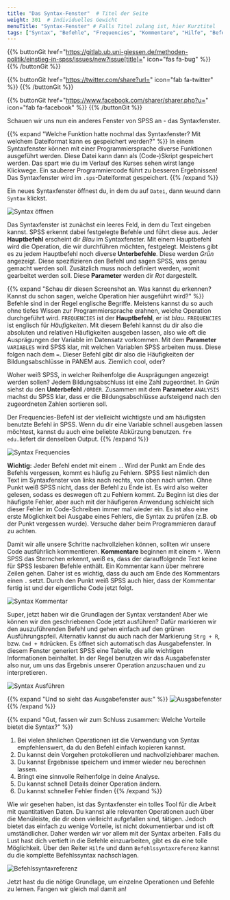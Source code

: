 ```yaml
---
title: "Das Syntax-Fenster"  # Titel der Seite
weight: 301  # Individuelles Gewicht 
menuTitle: "Syntax-Fenster" # Falls Titel zulang ist, hier Kurztitel
tags: ["Syntax", "Befehle", "Frequencies", "Kommentare", "Hilfe", "Befehlssyntaxreferenz"]  # Tags hiereinsetzen; Kurzwort, was auf der Seite passsiert
---
```


{{% buttonGit href="https://gitlab.ub.uni-giessen.de/methoden-politik/einstieg-in-spss/issues/new?issue[title]=" icon="fas fa-bug" %}} {{% /buttonGit %}} 

{{% buttonGit href="https://twitter.com/share?url=" icon="fab fa-twitter" %}} {{% /buttonGit %}}

{{% buttonGit href="https://www.facebook.com/sharer/sharer.php?u=" icon="fab fa-facebook" %}} {{% /buttonGit %}}

Schauen wir uns nun ein anderes Fenster von SPSS an - das Syntaxfenster. 

{{% expand \"Welche Funktion hatte nochmal das Syntaxfenster? Mit welchem Dateiformat kann es gespeichert werden?\" %}}
In einem Syntaxfenster können mit einer Programmiersprache diverse Funktionen ausgeführt werden. Diese Datei kann dann als (Code-)Skript gespeichert werden. Das spart wie du im Verlauf des Kurses sehen wirst lange Klickwege. Ein sauberer Programmiercode führt zu besseren Ergebnissen!
Das Syntaxfenster wird im `.sps`-Dateiformat gespeichert.
{{% /expand %}}

Ein neues Syntaxfenster öffnest du, in dem du auf `Datei`, dann `Neu`und dann `Syntax` klickst. 

![Syntax öffnen](../img/syntaxöffnen.png)

Das Syntaxfenster ist zunächst ein leeres Feld, in dem du Text eingeben kannst. SPSS erkennt dabei festgelegte Befehle und führt diese aus. Jeder **Hauptbefehl** erscheint dir *Blau* im Syntaxfenster. Mit einem Hauptbefehl wird die Operation, die wir durchführen möchten, festgelegt. Meistens gibt es zu jedem Hauptbefehl noch diverse **Unterbefehle**. Diese werden *Grün* angezeigt. Diese spezifizieren den Befehl und sagen SPSS, was genau gemacht werden soll. Zusätzlich muss noch definiert werden, womit gearbeitet werden soll. Diese **Parameter** werden dir *Rot* dargestellt.

{{% expand \"Schau dir diesen Screenshot an. Was kannst du erkennen? Kannst du schon sagen, welche Operation hier ausgeführt wird?\" %}}
Befehle sind in der Regel englische Begriffe. Meistens kannst du so auch ohne tiefes Wissen zur Programmiersprache erahnen, welche Operation durchgeführt wird. `FREQUENCIES` ist der **Hauptbefehl**, er ist *blau*. `FREQUENCIES` ist englisch für *Häufigkeiten*. Mit diesem Befehl kannst du dir also die absoluten und relativen Häufigkeiten ausgeben lassen, also wie oft die Ausprägungen der Variable im Datensatz vorkommen. Mit dem **Parameter** `VARIABLES` wird SPSS klar, mit welchen Variablen SPSS arbeiten muss. Diese folgen nach dem `=`. Dieser Befehl gibt dir also die Häufigkeiten der Bildungsabschlüsse in PANEM aus. Ziemlich cool, oder?

Woher weiß SPSS, in welcher Reihenfolge die Ausprägungen angezeigt werden sollen? Jedem Bildungsabschluss ist eine Zahl zugeordnet. In *Grün* siehst du den **Unterbefehl** `/ORDER`. Zusammen mit dem **Parameter** `ANALYSIS` machst du SPSS klar, dass er die Bildungsabschlüsse aufsteigend nach den zugeordneten Zahlen sortieren soll. 

Der Frequencies-Befehl ist der vielleicht wichtigste und am häufigsten benutzte Befehl in SPSS. Wenn du dir eine Variable schnell ausgeben lassen möchtest, kannst du auch eine beliebte Abkürzung benutzen. `fre edu.`liefert dir denselben Output.
{{% /expand %}}

![Syntax Frequencies](../img/syntaxfreq.png)

**Wichtig:** Jeder Befehl endet mit einem `.`. Wird der Punkt am Ende des Befehls vergessen, kommt es häufig zu Fehlern. SPSS liest nämlich den Text im Syntaxfenster von links nach rechts, von oben nach unten. Ohne Punkt weiß SPSS nicht, dass der Befehl zu Ende ist. Es wird also weiter gelesen, sodass es deswegen oft zu Fehlern kommt. Zu Beginn ist dies der häufigste Fehler, aber auch mit der häufigeren Anwendung schleicht sich dieser Fehler im Code-Schreiben immer mal wieder ein. Es ist also eine erste Möglichkeit bei Ausgabe eines Fehlers, die Syntax zu prüfen (z.B. ob der Punkt vergessen wurde). Versuche daher beim Programmieren darauf zu achten.

Damit wir alle unsere Schritte nachvollziehen können, sollten wir unsere Code ausführlich kommentieren. **Kommentare** beginnen mit einem `*`. Wenn SPSS das Sternchen erkennt, weiß es, dass der darauffolgende Text keine für SPSS lesbaren Befehle enthält. Ein Kommentar kann über mehrere Zeilen gehen. Daher ist es wichtig, dass du auch am Ende des Kommentars einen `.` setzt. Durch den Punkt weiß SPSS auch hier, dass der Kommentar fertig ist und der eigentliche Code jetzt folgt.

![Syntax Kommentar](../img/syntaxkom.png)

Super, jetzt haben wir die Grundlagen der Syntax verstanden! Aber wie können wir den geschriebenen Code jetzt ausführen? Dafür markieren wir den auszuführenden Befehl und gehen einfach auf den grünen Ausführungspfeil. Alternativ kannst du auch nach der Markierung `Strg + R`, bzw. `Cmd + R`drücken. Es öffnet sich automatisch das Ausgabefenster. In diesem Fenster generiert SPSS eine Tabelle, die alle wichtigen Informationen beinhaltet. In der Regel benutzen wir das Ausgabefenster also nur, um uns das Ergebnis unserer Operation anzuschauen und zu interpretieren.

![Syntax Ausführen](../gif/Syntax.gif)

{{% expand \"Und so sieht das Ausgabefenster aus:\" %}}
![Ausgabefenster](../img/ausgabeedu.png)
{{% /expand %}}

{{% expand \"Gut, fassen wir zum Schluss zusammen: Welche Vorteile bietet die Syntax?\" %}}
1. Bei vielen ähnlichen Operationen ist die Verwendung von Syntax empfehlenswert, da du den Befehl einfach kopieren kannst.
1. Du kannst dein Vorgehen protokollieren und nachvollziehbarer machen.
1. Du kannst Ergebnisse speichern und immer wieder neu berechnen lassen.
1. Bringt eine sinnvolle Reihenfolge in deine Analyse.
1. Du kannst schnell Details deiner Operation ändern.
1. Du kannst schneller Fehler finden
{{% /expand %}}

Wie wir gesehen haben, ist das Syntaxfenster ein tolles Tool für die Arbeit mit quantitativen Daten. Du kannst alle relevanten Operationen auch über die Menüleiste, die dir oben vielleicht aufgefallen sind, tätigen. Jedoch bietet das einfach zu wenige Vorteile, ist nicht dokumentierbar und ist oft umständlicher. Daher werden wir vor allem mit der Syntax arbeiten. Falls du Lust hast dich vertieft in die Befehle einzuarbeiten, gibt es da eine tolle Möglichkeit. Über den Reiter `Hilfe` und dann `Befehlssyntaxreferenz` kannst du die komplette Befehlssyntax nachschlagen.

![Befehlssyntaxreferenz](../img/befehlssyntax.png)

Jetzt hast du die nötige Grundlage, um einzelne Operationen und Befehle zu lernen. Fangen wir gleich mal damit an! 

